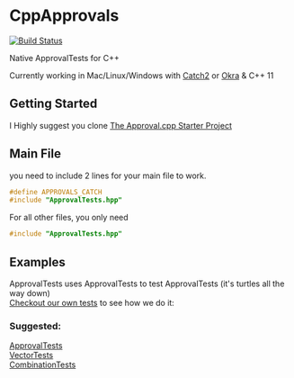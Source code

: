 CppApprovals
============

[![Build Status](https://api.travis-ci.org/approvals/ApprovalTests.cpp.svg?branch=master)](https://travis-ci.org/approvals/ApprovalTests.cpp)

Native ApprovalTests for C++

Currently working in Mac/Linux/Windows with [Catch2](https://github.com/catchorg/Catch2) or [Okra](https://github.com/JayBazuzi/Okra) & C++ 11


## Getting Started

I Highly suggest you clone [The Approval.cpp Starter Project](https://github.com/approvals/ApprovalTests.Cpp.StarterProject)

## Main File

you need to include 2 lines for your main file to work.

``` cpp
#define APPROVALS_CATCH
#include "ApprovalTests.hpp"
```

For all other files, you only need
``` cpp
#include "ApprovalTests.hpp"
```

## Examples
ApprovalTests uses ApprovalTests to test ApprovalTests (it's turtles all the way down)  
[Checkout our own tests](https://github.com/approvals/ApprovalTests.cpp/tree/master/ApprovalTests_Catch2_Tests) to see how we do it:  
### Suggested:  
[ApprovalTests](https://github.com/approvals/ApprovalTests.cpp/blob/master/ApprovalTests_Catch2_Tests/ApprovalsTests.cpp)  
[VectorTests](https://github.com/approvals/ApprovalTests.cpp/blob/master/ApprovalTests_Catch2_Tests/VectorTests.cpp)  
[CombinationTests](https://github.com/approvals/ApprovalTests.cpp/blob/master/ApprovalTests_Catch2_Tests/CombinationTests.cpp)  
